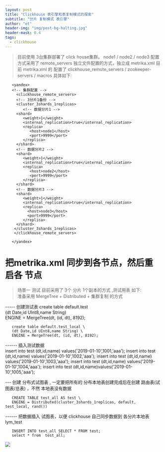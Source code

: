 ```yaml
---
layout: post
title: "Clickhouse 表引擎和表复制模式的探索"
subtitle: "分片 复制模式 表引擎"
author: "et"
header-img: "img/post-bg-halting.jpg"
header-mask: 0.4
tags:
  - clickhouse
---
```



>  目前使用 3台集群部署了 click house集群。 
>  node1 / node2 / node3
>  配置方式采用了  remote_servers   独立文件配置的方式，独立成  metrika.xml
>  目前 metrika.xml 的 配置了  clickhouse_remote_servers  /  zookeeper-servers /  macros
>  具体如下:   

       <yandex>
       <!-- 集群配置 -->
         <clickhouse_remote_servers>
         <!-- 3分片1备份 -->
         <cluster_3shards_1replicas>
            <!-- 数据分片1 -->
         <shard>
            <weight>1</weight>
            <internal_replication>true</internal_replication>
            <replica>
               <host>node1</host>
               <port>9999</port>
            </replica>
         </shard>
         <!-- 数据分片2 -->
         <shard>
            <weight>1</weight>
            <internal_replication>true</internal_replication>
            <replica>
               <host>node2</host>
               <port>9999</port>
            </replica>
         </shard>
         <!-- 数据分片3 -->
         <shard>
            <weight>1</weight>
            <internal_replication>true</internal_replication>
            <replica>
              <host>node3</host>
              <port>9999</port>
            </replica>
         </shard>
        </cluster_3shards_1replicas>
        </clickhouse_remote_servers>
       
       </yandex>   


#  把metrika.xml  同步到各节点，然后重启各 节点   

>  场景一    测试
>  目前采用了  3个 分片 1个副本的方式  ,测试用表 如下:    
>    准备采用    MergeTree + Distributed + 集群复制  的方式    

----- 创建测试表
       create table default.test \
       (dt Date,id UInt8,name String) \
       ENGINE = MergeTree(dt, (id, dt), 8192);
       
       create table default.test_local \
       (dt Date,id UInt8,name String) \
       ENGINE = MergeTree(dt, (id, dt), 8192);       

------ 插入测试数据    
       insert into test (dt,id,name) values('2019-01-10',1001,'aaa');
       insert into test (dt,id,name) values('2019-01-10',1002,'aaa');
       insert into test (dt,id,name) values('2019-01-10',1003,'aaa');
       insert into test (dt,id,name) values('2019-01-10',1004,'aaa');
       insert into test (dt,id,name)values('2019-01-10',1005,'aaa');    

--- 创建 分布式试图表 , 一定要把所有的 分布本地表创建完成后在创建  路由表(试图表/总表) ，不然 本地表没有数据   

       CREATE TABLE test_all AS test \
       ENGINE = Distributed(cluster_3shards_1replicas, default, test_local, rand())    

------ 把数据插入 试图表，以便 clickhouse 自己同步数据到 各分片本地表 lym_test    

       INSERT INTO test_all SELECT * FROM test;
       select * from  test_all;











![](/img/in-post/post-nextgen-web-pwa/PWAR-007.jpeg)
